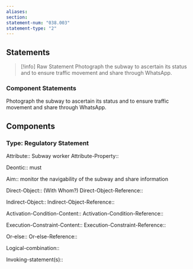 ```yaml
---
aliases: 
section: 
statement-num: "038.003"
statement-type: "2"
---
```

## Statements 
> [!info] Raw Statement
> Photograph the subway to ascertain its status and to ensure traffic movement and share through WhatsApp. 
> 

### Component Statements
Photograph the subway to ascertain its status and to ensure traffic movement and share through WhatsApp. 
## Components
### Type: Regulatory Statement
Attribute:: Subway worker
Attribute-Property::

Deontic:: must

Aim:: monitor the navigability of the subway and share information

Direct-Object:: (With Whom?)
Direct-Object-Reference:: 

Indirect-Object::
Indirect-Object-Reference:: 

Activation-Condition-Content::
Activation-Condition-Reference:: 

Execution-Constraint-Content::
Execution-Constraint-Reference:: 

Or-else::
Or-else-Reference:: 

Logical-combination::

Invoking-statement(s)::